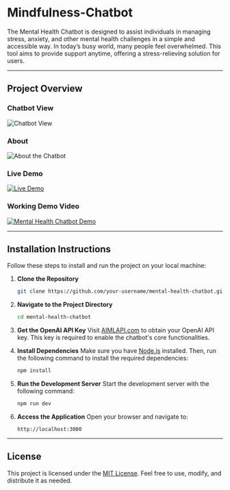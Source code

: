 # Mindfulness-Chatbot

The Mental Health Chatbot is designed to assist individuals in managing stress, anxiety, and other mental health challenges in a simple and accessible way. In today’s busy world, many people feel overwhelmed. This tool aims to provide support anytime, offering a stress-relieving solution for users.

---

## Project Overview

### Chatbot View
![Chatbot View](https://github.com/user-attachments/assets/f19cf329-f655-4005-8871-52a8295cca93)

### About
![About the Chatbot](https://github.com/user-attachments/assets/6b61b7fa-303c-46ac-bd34-b06915e7624a)

### Live Demo  
[![Live Demo](https://img.shields.io/badge/Live-Demo-blue?style=for-the-badge&logo=vercel)](https://mindfulness-chatbot.vercel.app/)  

### Working Demo Video
[![Mental Health Chatbot Demo](https://img.youtube.com/vi/YuRDvZcbAKA/maxresdefault.jpg)](https://youtu.be/YuRDvZcbAKA)

---

## Installation Instructions

Follow these steps to install and run the project on your local machine:

1. **Clone the Repository**
   ```bash
   git clone https://github.com/your-username/mental-health-chatbot.git
   ```

2. **Navigate to the Project Directory**
   ```bash
   cd mental-health-chatbot
   ```

3. **Get the OpenAI API Key**
   Visit [AIMLAPI.com](https://aimlapi.com) to obtain your OpenAI API key. This key is required to enable the chatbot's core functionalities.

4. **Install Dependencies**
   Make sure you have [Node.js](https://nodejs.org/) installed. Then, run the following command to install the required dependencies:
   ```bash
   npm install
   ```

5. **Run the Development Server**
   Start the development server with the following command:
   ```bash
   npm run dev
   ```

6. **Access the Application**
   Open your browser and navigate to:
   ```
   http://localhost:3000
   ```

---

## License

This project is licensed under the [MIT License](LICENSE). Feel free to use, modify, and distribute it as needed.
